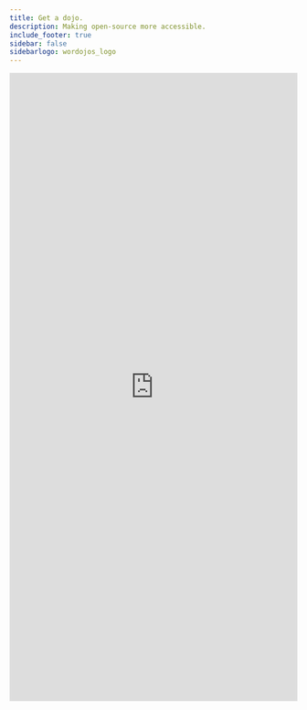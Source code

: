 ```yaml
---
title: Get a dojo.
description: Making open-source more accessible.
include_footer: true
sidebar: false
sidebarlogo: wordojos_logo
---
```

<iframe src="https://workmates.live/marketplace-2" style="width: 100%;height: 1100px;overflow: hidden;border: none;" align="middle"></iframe>